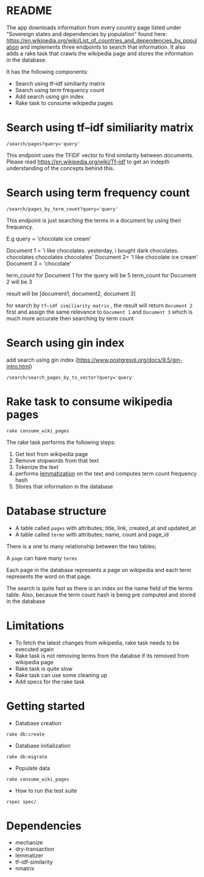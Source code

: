 # README

The app downloads information from every country page listed under “Sovereign states and dependencies by population” found here: https://en.wikipedia.org/wiki/List_of_countries_and_dependencies_by_population and implements three
endpoints to search that information. It also adds a rake task that crawls the wikipedia page and stores the information in the database.

It has the following components:

*  Search using tf–idf similiarity matrix  
*  Search using term frequency count
*  Add search using gin index
*  Rake task to consume wikipedia pages

# Search using tf–idf similiarity matrix 

`/search/pages?query='query'`

This endpoint uses the TFIDF vector to find similarity between documents. 
Please read https://en.wikipedia.org/wiki/Tf–idf to get an indepth understanding of the concepts behind this.



# Search using term frequency count 

`/search/pages_by_term_count?query='query'`

This endpoint is just searching the terms in a document by using their frequency.

E.g query = 'chocolate ice cream'

Document 1 = 'i like chocolates. yesterday, i bought dark chocolates. chocolates chocolates chocolates'
Document 2= 'I like chocolate ice cream'
Document 3 = 'chocolate'

term_count for Document 1 for the query will be 5
term_count for Document 2 will be 3

result will be [document1, document2, document 3]

for search by `tf–idf similiarity matrix` , the result will return `Document 2` first and assign the same relevance to `Document 1` and `Document 3` which is much more accurate
then searching by term count

# Search using gin index
add search using gin index (https://www.postgresql.org/docs/9.5/gin-intro.html)

`/search/search_pages_by_ts_vector?query='query'`


# Rake task to consume wikipedia pages

`rake consume_wiki_pages`

The rake task performs the following steps:
1.  Get text from wikipedia page
2.  Remove stopwords from that text
3.  Tokenize the text
4.  performs [lemmatization](https://nlp.stanford.edu/IR-book/html/htmledition/stemming-and-lemmatization-1.html) on the text and computes term count frequency hash
5.  Stores that information in the database

# Database structure

- A table called `pages` with attributes; title, link, created_at and updated_at
- A table called `terms` with attributes; name, count and page_id

There is a one to many relationship between the two tables;

A `page` can have many `terms`

Each page in the database represents a page on wikipedia and each term represents the word on that page.

The search is quite fast as there is an index on the name field of the terms table. Also, becasue the term count hash is being pre computed and stored in the database

# Limitations

- To fetch the latest changes from wikipedia, rake task needs to be executed again
- Rake task is not removing terms from the databse if its removed from wikipedia page
- Rake task is quite slow 
- Rake task can use some cleaning up
- Add specs for the rake task

# Getting started

* Database creation

`rake db:create`

* Database initialization

`rake db:migrate`

* Populate data 

`rake consume_wiki_pages`

* How to run the test suite

`rspec spec/`

# Dependencies
* mechanize
* dry-transaction
* lemmatizer
* tf-idf-similarity
* nmatrix

